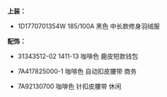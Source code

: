 **上装：**

- 1D1770701354W 185/100A 黑色 中长款修身羽绒服


**配饰：**

- 31343512-02 1411-13 咖啡色 鹿皮短款钱包

- 7A417825000-1 咖啡色 自动扣皮腰带 商务

- 7A92130700 咖啡色 针扣皮腰带 休闲
